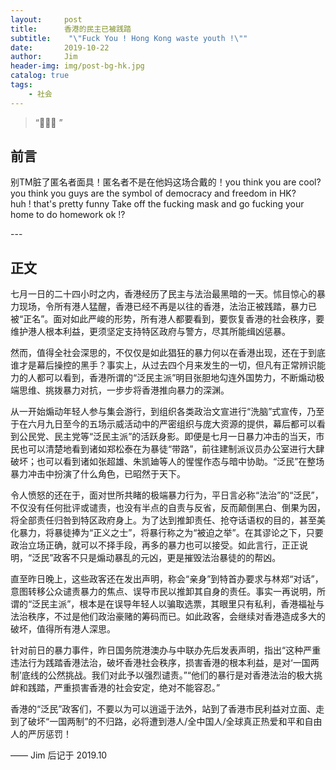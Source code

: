 ```yaml
---
layout:     post
title:      香港的民主已被践踏
subtitle:    "\"Fuck You ! Hong Kong waste youth !\""
date:       2019-10-22
author:     Jim
header-img: img/post-bg-hk.jpg
catalog: true
tags:
    - 社会
---
```


> “🙉🙉🙉 ”


## 前言

别TM脏了匿名者面具！匿名者不是在他妈这场合戴的！you think you are cool? you think you guys are the symbol of democracy and freedom in HK?  
huh ! that's pretty funny 
Take off the fucking mask and go fucking your home to do homework  ok !?  
<p id = "build"></p>
---

## 正文

七月一日的二十四小时之内，香港经历了民主与法治最黑暗的一天。怵目惊心的暴力现场，令所有港人猛醒，香港已经不再是以往的香港，法治正被践踏，暴力已被“正名”。面对如此严峻的形势，所有港人都要看到，要恢复香港的社会秩序，要维护港人根本利益，更须坚定支持特区政府与警方，尽其所能缉凶惩暴。

然而，值得全社会深思的，不仅仅是如此猖狂的暴力何以在香港出现，还在于到底谁才是幕后操控的黑手？事实上，从过去四个月来发生的一切，但凡有正常辨识能力的人都可以看到，香港所谓的“泛民主派”明目张胆地勾连外国势力，不断煽动极端思维、挑拨暴力对抗，一步步将香港推向暴力的深渊。

从一开始煽动年轻人参与集会游行，到组织各类政治文宣进行“洗脑”式宣传，乃至于在六月九日至今的五场示威活动中的严密组织与庞大资源的提供，幕后都可以看到公民党、民主党等“泛民主派”的活跃身影。即便是七月一日暴力冲击的当天，市民也可以清楚地看到诸如郑松泰在为暴徒“带路”，前往建制派议员办公室进行大肆破坏；也可以看到诸如张超雄、朱凯廸等人的惺惺作态与暗中协助。“泛民”在整场暴力冲击中扮演了什么角色，已昭然于天下。

令人愤怒的还在于，面对世所共睹的极端暴力行为，平日言必称“法治”的“泛民”，不仅没有任何批评或谴责，也没有半点的自责与反省，反而颠倒黑白、倒果为因，将全部责任归咎到特区政府身上。为了达到推卸责任、抢夺话语权的目的，甚至美化暴力，将暴徒捧为“正义之士”，将暴行称之为“被迫之举”。在其谬论之下，只要政治立场正确，就可以不择手段，再多的暴力也可以接受。如此言行，正正说明，“泛民”政客不只是煽动暴乱的元凶，更是摧毁法治暴徒的的帮凶。

直至昨日晚上，这些政客还在发出声明，称会“亲身”到特首办要求与林郑“对话”，意图转移公众谴责暴力的焦点、误导市民以推卸其自身的责任。事实一再说明，所谓的“泛民主派”，根本是在误导年轻人以骗取选票，其眼里只有私利，香港福祉与法治秩序，不过是他们政治豪赌的筹码而已。如此政客，会继续对香港造成多大的破坏，值得所有港人深思。

针对前日的暴力事件，昨日国务院港澳办与中联办先后发表声明，指出“这种严重违法行为践踏香港法治，破坏香港社会秩序，损害香港的根本利益，是对‘一国两制’底线的公然挑战。我们对此予以强烈谴责。”“他们的暴行是对香港法治的极大挑衅和践踏，严重损害香港的社会安定，绝对不能容忍。”

香港的“泛民”政客们，不要以为可以逍遥于法外，站到了香港市民利益对立面、走到了破坏“一国两制”的不归路，必将遭到港人/全中国人/全球真正热爱和平和自由人的严厉惩罚！

—— Jim 后记于 2019.10


